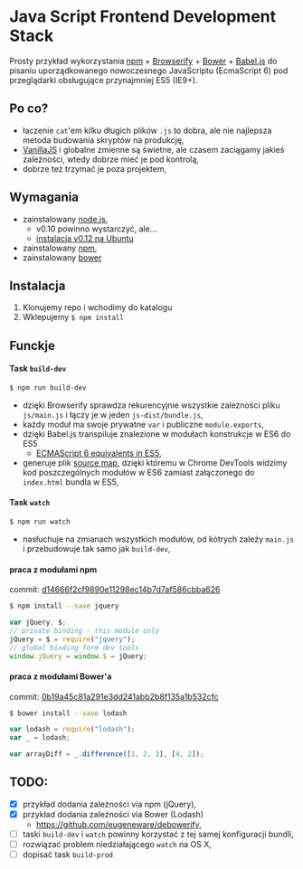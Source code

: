 Java Script Frontend Development Stack
=========================
Prosty przykład wykorzystania [npm] + [Browserify] + [Bower] + [Babel.js] do pisaniu uporządkowanego nowoczesnego JavaScriptu (EcmaScript 6) pod przeglądarki obsługujące przynajmniej ES5 (IE9+).

Po co?
--------

* łaczenie `cat`'em kilku długich plików `.js` to dobra, ale nie najlepsza metoda budowania skryptów na produkcję,
* [VanillaJS](http://vanilla-js.com/) i globalne zmienne są świetne, ale czasem zaciągamy jakieś zależności, wtedy dobrze mieć je pod kontrolą,
* dobrze też trzymać je poza projektem,

Wymagania
--------------
* zainstalowany [node.js],
	* v0.10 powinno wystarczyć, ale...
    * [instalacja v0.12 na Ubuntu](https://nodesource.com/blog/nodejs-v012-iojs-and-the-nodesource-linux-repositories#the-nodesource-linux-repositories)
* zainstalowany [npm],
* zainstalowany [bower](http://bower.io/#install-bower)

Instalacja
-----------
1. Klonujemy repo i wchodimy do katalogu
2. Wklepujemy `$ npm install`

Funckje
---------

#### Task `build-dev`
```sh
$ npm run build-dev
```
* dzięki Browserify sprawdza rekurencyjnie wszystkie zależności pliku `js/main.js` i łączy je w jeden `js-dist/bundle.js`,
* każdy moduł ma swoje prywatne `var` i publiczne `module.exports`,
* dzięki Babel.js transpiluje znalezione w modułach konstrukcje w ES6 do ES5
	* [ECMAScript 6 equivalents in ES5](https://github.com/addyosmani/es6-equivalents-in-es5),
* generuje plik [source map](https://github.com/ryanseddon/source-map/wiki/Source-maps:-languages,-tools-and-other-info), dzięki któremu w Chrome DevTools widzimy kod poszczególnych modułów w ES6 zamiast załączonego do `index.html` bundla w ES5,

#### Task `watch`
```sh
$ npm run watch
```
* nasłuchuje na zmianach wszystkich modułów, od kótrych zależy `main.js` i przebudowuje tak samo jak `build-dev`,

#### praca z modułami npm

commit: [d14666f2cf9890e11298ec14b7d7af586cbba626](https://github.com/czterystaczwarty/js-dev-stack/commit/d14666f2cf9890e11298ec14b7d7af586cbba626)
```sh
$ npm install --save jquery
```

```js
var jQuery, $;
// private binding - this module only
jQuery = $ = require("jquery");
// global binding form dev tools
window.jQuery = window.$ = jQuery;
```

#### praca z modułami Bower'a

commit: [0b19a45c81a291e3dd241abb2b8f135a1b532cfc](https://github.com/czterystaczwarty/js-dev-stack/commit/0b19a45c81a291e3dd241abb2b8f135a1b532cfc)

```sh
$ bower install --save lodash
```
```js
var lodash = require("lodash");
var _ = lodash;

var arrayDiff = _.difference([1, 2, 3], [4, 2]);
```


TODO:
--------
- [x] przykład dodania zależności via npm (jQuery),
- [x] przykład dodania zależności via Bower (Lodash)
	- https://github.com/eugeneware/debowerify,
- [ ] taski `build-dev` i `watch` powinny korzystać z tej samej konfiguracji bundli,
- [ ] rozwiązać problem niedziałającego `watch` na OS X,
- [ ] dopisać task `build-prod`

[node.js]:http://nodejs.org/
[npm]:https://docs.npmjs.com/getting-started/what-is-npm
[Browserify]:http://browserify.org/
[Bower]:https://bower.io
[Bower'a]:https://bower.io
[Babel.js]:http://babeljs.io
